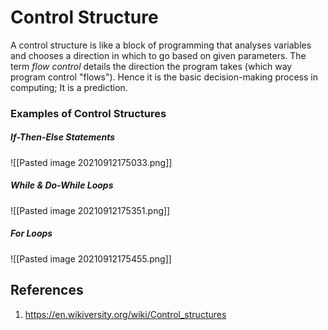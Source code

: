 # Control Structure

A control structure is like a block of programming that analyses variables and chooses a direction in which to go based on given parameters. The term _flow control_ details the direction the program takes (which way program control "flows"). Hence it is the basic decision-making process in computing; It is a prediction.

### Examples of Control Structures
##### If-Then-Else Statements
![[Pasted image 20210912175033.png]]

##### While & Do-While Loops
![[Pasted image 20210912175351.png]]

##### For Loops
![[Pasted image 20210912175455.png]]
## References
1. https://en.wikiversity.org/wiki/Control_structures
